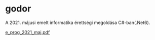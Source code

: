 # godor
A 2021. májusi emelt informatika érettségi megoldása C#-ban(.Net6).

[e_prog_2021_maj.pdf](https://github.com/bendihu/godor/files/8499613/e_prog_2021_maj.pdf)
